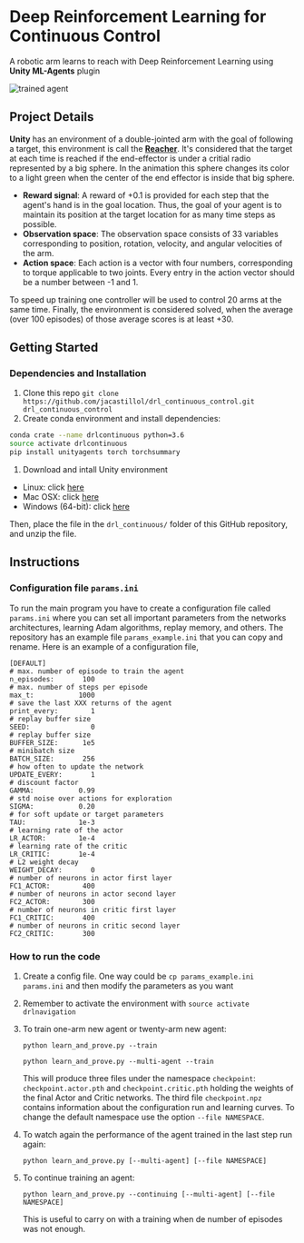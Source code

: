 # Deep Reinforcement Learning for Continuous Control
A robotic arm learns to reach with Deep Reinforcement Learning using __Unity ML-Agents__ plugin 

![trained agent](images/trained-agent.gif)

## Project Details
__Unity__ has an environment of a double-jointed arm with the goal of following a target, this environment is call the [__Reacher__](https://youtu.be/2N9EoF6pQyE). It's considered that the target at each time is reached if the end-effector is under a critial radio represented by a big sphere. In the animation this sphere changes its color to a light green when the center of the end effector is inside that big sphere.
* __Reward signal__:
  A reward of +0.1 is provided for each step that the agent's hand is in the goal location. Thus, the goal of your agent is to maintain its position at the target location for as many time steps as possible.
* __Observation space__:
  The observation space consists of 33 variables corresponding to position, rotation, velocity, and angular velocities of the arm. 
* __Action space__:
  Each action is a vector with four numbers, corresponding to torque applicable to two joints. Every entry in the action vector should be a number between -1 and 1.

To speed up training one controller will be used to control 20 arms at the same time. Finally, the environment is considered solved, when the average (over 100 episodes) of those average scores is at least +30.

## Getting Started
### Dependencies and Installation
1. Clone this repo `git clone https://github.com/jacastillol/drl_continuous_control.git drl_continuous_control`
1. Create conda environment and install dependencies:
  ```bash
  conda crate --name drlcontinuous python=3.6
  source activate drlcontinuous
  pip install unityagents torch torchsummary
  ```
1. Download and intall Unity environment
  * Linux: click [here](https://s3-us-west-1.amazonaws.com/udacity-drlnd/P2/Reacher/Reacher_Linux.zip)
  * Mac OSX: click [here](https://s3-us-west-1.amazonaws.com/udacity-drlnd/P2/Reacher/Reacher.app.zip)
  * Windows (64-bit): click [here](https://s3-us-west-1.amazonaws.com/udacity-drlnd/P2/Reacher/Reacher_Windows_x86_64.zip)
  
  Then, place the file in the `drl_continuous/` folder of this GitHub repository, and unzip the file.

## Instructions
### Configuration file `params.ini`
To run the main program you have to create a configuration file called `params.ini` where you can set all important parameters from the networks architectures, learning Adam algorithms, replay memory, and others. The repository has an example file `params_example.ini` that you can copy and rename. Here is an example of a configuration file, 

```
[DEFAULT]
# max. number of episode to train the agent
n_episodes:       100
# max. number of steps per episode
max_t:           1000
# save the last XXX returns of the agent
print_every:        1
# replay buffer size
SEED:               0
# replay buffer size
BUFFER_SIZE:      1e5
# minibatch size
BATCH_SIZE:       256
# how often to update the network
UPDATE_EVERY:       1
# discount factor
GAMMA:           0.99
# std noise over actions for exploration
SIGMA:           0.20
# for soft update or target parameters
TAU:             1e-3
# learning rate of the actor
LR_ACTOR:        1e-4
# learning rate of the critic
LR_CRITIC:       1e-4
# L2 weight decay
WEIGHT_DECAY:       0
# number of neurons in actor first layer
FC1_ACTOR:        400
# number of neurons in actor second layer
FC2_ACTOR:        300
# number of neurons in critic first layer
FC1_CRITIC:       400
# number of neurons in critic second layer
FC2_CRITIC:       300
```
### How to run the code
1. Create a config file. One way could be `cp params_example.ini params.ini` and then modify the parameters as you want
1. Remember to activate the environment with `source activate drlnavigation`
1. To train one-arm new agent or twenty-arm new agent:
  
    ```python learn_and_prove.py --train```
  
    ```python learn_and_prove.py --multi-agent --train```
  
    This will produce three files under the namespace `checkpoint`: `checkpoint.actor.pth` and `checkpoint.critic.pth` holding the weights of the final Actor and Critic networks. The third file `checkpoint.npz` contains information about the configuration run and learning curves. To change the default namespace use the option `--file NAMESPACE`.
1. To watch again the performance of the agent trained in the last step run again:

    ```python learn_and_prove.py [--multi-agent] [--file NAMESPACE]```

1. To continue training an agent:

    ```python learn_and_prove.py --continuing [--multi-agent] [--file NAMESPACE]```

    This is useful to carry on with a training when de number of episodes was not enough.
